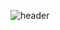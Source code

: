![header](https://capsule-render.vercel.app/api?type=wave&color=#95D2B3&text=Sandy's%20Github&height=200)
